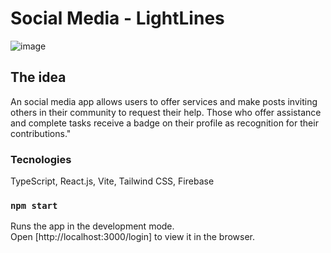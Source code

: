 # Social Media - LightLines

![image](https://user-images.githubusercontent.com/113379725/221112689-3be9a7da-060d-40df-a839-db51e08bf063.png)

## The idea

An social media app allows users to offer services and make posts inviting others in their community to request their help. Those who offer assistance and complete tasks receive a badge on their profile as recognition for their contributions."

### Tecnologies

TypeScript, React.js, Vite, Tailwind CSS, Firebase

### `npm start`

Runs the app in the development mode.\
Open [http://localhost:3000/login] to view it in the browser.
